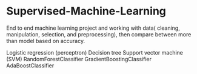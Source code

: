 # Supervised-Machine-Learning
End to end machine learning project and working with data( cleaning, manipulation, selection, and preprocessing), then compare between more than model based on accuracy.

Logistic regression (perceptron)
Decision tree
Support vector machine (SVM)
RandomForestClassifier
GradientBoostingClassifier
AdaBoostClassifier

